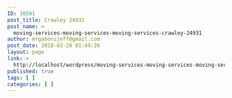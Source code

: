 ```yaml
---
ID: 10591
post_title: Crawley 24931
post_name: >
  moving-services-moving-services-moving-services-crawley-24931
author: mrgabonijeff@gmail.com
post_date: 2018-03-28 01:49:26
layout: page
link: >
  http://localhost/wordpress/moving-services-moving-services-moving-services-crawley-24931/
published: true
tags: [ ]
categories: [ ]
---
```

